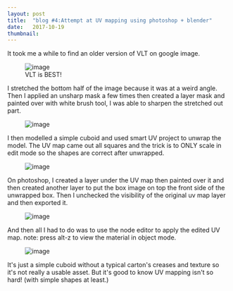 ```yaml
---
layout: post
title:  "blog #4:Attempt at UV mapping using photoshop + blender"
date:   2017-10-19
thumbnail: 
---
```



It took me a while to find an older version of VLT on google image.
 
<figure>
	<img src="{{ site.baseurl }}/assets/blog4/lemon_tea_old_original.jpg" alt="image">
	<figcaption>
		VLT is BEST!
	</figcaption>
</figure>

I stretched the bottom half of the image because it was at a weird angle. Then I applied an unsharp mask a few times then created a layer mask and painted over with white brush tool, 
I was able to sharpen the stretched out part.

<figure>
	<img src="{{ site.baseurl }}/assets/blog4/lemontea.png" alt="image">
</figure>  

  
I then modelled a simple cuboid and used smart UV project to unwrap the model. The UV map came out all squares and the trick is to ONLY scale in edit mode so the shapes are correct after unwrapped.

<figure>
	<img src="{{ site.baseurl }}/assets/blog4/lemon_uv.png" alt="image">
</figure>  

On photoshop, I created a layer under the UV map then painted over it and then created another layer to put the box image on top the front side of the unwrapped box. Then I unchecked the visibility of the original uv map layer and then exported it.

<figure>
	<img src="{{ site.baseurl }}/assets/blog4/lemon_uv1-1.png" alt="image">
</figure>  

And then all I had to do was to use the node editor to apply the edited UV map. note: press alt-z to view the material in object mode.

<figure>
	<img src="{{ site.baseurl }}/assets/blog4/rendered_lemontea_node_editor.png" alt="image">
</figure>  

It's just a simple cuboid without a typical carton's creases and texture so it's not really a usable asset. But it's good to know UV mapping isn't so hard! (with simple shapes at least.)